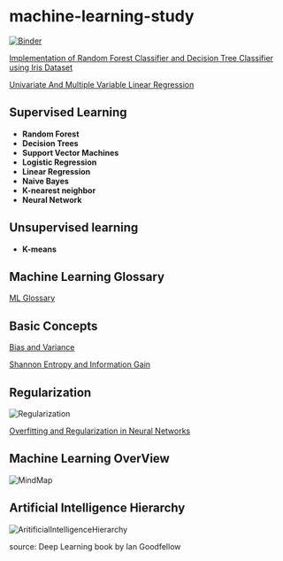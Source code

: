 # machine-learning-study

[![Binder](https://mybinder.org/badge.svg)](https://mybinder.org/v2/gh/rameshjesswani/machine-learning-study/master)

[Implementation of Random Forest Classifier and Decision Tree Classifier using Iris Dataset](https://github.com/rameshjesswani/machine-learning-study/blob/master/randomForestAndDecisionTree/RandomForestAndDecisionTreeOnIrisDataSet.ipynb)

[Univariate And Multiple Variable Linear Regression](https://github.com/rameshjesswani/machine-learning-study/blob/master/regression/UnivariateAndMultipleLinearRegression.ipynb)

## Supervised Learning
* **Random Forest** 
* **Decision Trees**
* **Support Vector Machines**
* **Logistic Regression**
* **Linear Regression**
* **Naive Bayes**
* **K-nearest neighbor** 
* **Neural Network**

## Unsupervised learning
* **K-means**

## Machine Learning Glossary
[ML Glossary](https://github.com/rameshjesswani/machine-learning-study/wiki/Machine-Learning-Glossary)

## Basic Concepts

[Bias and Variance](https://github.com/rameshjesswani/machine-learning-study/wiki/Bias-and-Variance-Tradeoff)

[Shannon Entropy and Information Gain](https://www.youtube.com/watch?v=9r7FIXEAGvs&t=13s)

## Regularization 

![Regularization](https://github.com/rameshjesswani/machine-learning-study/blob/master/images/Regularization_categories.png)

[Overfitting and Regularization in Neural Networks](https://medium.com/@rameshkjes/overfitting-and-regularization-in-neural-networks-d3d996e33c3)

## Machine Learning OverView
![MindMap](https://github.com/rameshjesswani/machine-learning-study/blob/master/MindMapML.jpg)

## Artificial Intelligence Hierarchy

![AritificialIntelligenceHierarchy](https://github.com/rameshjesswani/machine-learning-study/blob/master/AI_categories.jpg)

source: Deep Learning book by Ian Goodfellow
